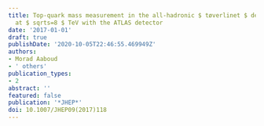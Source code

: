 ```yaml
---
title: Top-quark mass measurement in the all-hadronic $ tøverlinet $ decay channel
  at $ sqrts=8 $ TeV with the ATLAS detector
date: '2017-01-01'
draft: true
publishDate: '2020-10-05T22:46:55.469949Z'
authors:
- Morad Aaboud
- ' others'
publication_types:
- 2
abstract: ''
featured: false
publication: '*JHEP*'
doi: 10.1007/JHEP09(2017)118
---
```


